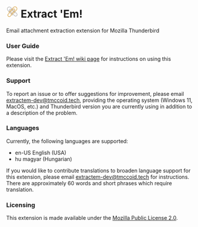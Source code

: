 # ![Extract 'Em! icon](/icons/extractem-32px.png) Extract 'Em!
Email attachment extraction extension for Mozilla Thunderbird

### User Guide
Please visit the [Extract 'Em! wiki page](https://github.com/tmccoid-tech/extract-em/wiki) for instructions on using this extension.

### Support
To report an issue or to offer suggestions for improvement, please email [extractem-dev@tmccoid.tech](mailto:extractem-dev@tmccoid.tech), providing the operating system (Windows 11, MacOS, etc.) and Thunderbird version you are currently using
in addition to a description of the problem.

### Languages
Currently, the following languages are supported:
* en-US English (USA)
* hu magyar (Hungarian)

If you would like to contribute translations to broaden language support for this extension, please email [extractem-dev@tmccoid.tech](mailto:extractem-dev@tmccoid.tech) for instructions. There are approximately 60 words and short phrases which require translation.

### Licensing
This extension is made available under the
[Mozilla Public License 2.0](https://www.mozilla.org/en-US/MPL/2.0/).
